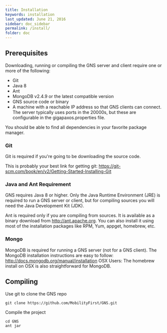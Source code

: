 ```yaml
---
title: Installation
keywords: installation
last_updated: June 21, 2016
sidebar: doc_sidebar
permalink: /install/
folder: doc
---
```

## Prerequisites

Downloading, running or compiling the GNS server and client require one or more of the following:

* Git
* Java 8
* Ant
* MongoDB v2.4.9 or the latest compatible version
* GNS source code or binary
* A machine with a reachable IP address so that GNS clients can connect. The server typically uses ports in the 20000s, but these are configurable in the gigapaxos.properties file.

You should be able to find all dependencies in your favorite package manager.

### Git

Git is required if you're going to be downloading the source code.

This is probably your best link for getting git: https://git-scm.com/book/en/v2/Getting-Started-Installing-Git

### Java and Ant Requirement

GNS requires Java 8 or higher. Only the Java Runtime Environment (JRE) is required to run a GNS server or client, but for compiling sources you will need the Java Development Kit (JDK).

Ant is required only if you are compiling from sources. It is available as a binary download from http://ant.apache.org. You can also install it using most of the installation packages like RPM, Yum, appget, homebrew, etc.

### Mongo
MongoDB is required for running a GNS server (not for a GNS client). The MongoDB installation instructions are easy to follow: http://docs.mongodb.org/manual/installation OSX Users: The homebrew install on OSX is also straightforward for MongoDB. 


## Compiling
Use git to clone the GNS repo

```
git clone https://github.com/MobilityFirst/GNS.git
```

Compile the project

```
cd GNS
ant jar
```
